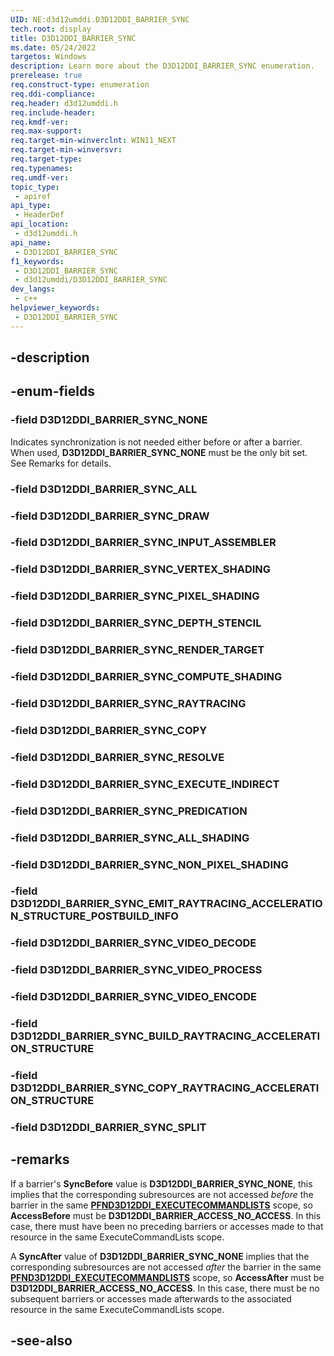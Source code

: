 ```yaml
---
UID: NE:d3d12umddi.D3D12DDI_BARRIER_SYNC
tech.root: display
title: D3D12DDI_BARRIER_SYNC
ms.date: 05/24/2022
targetos: Windows
description: Learn more about the D3D12DDI_BARRIER_SYNC enumeration.
prerelease: true
req.construct-type: enumeration
req.ddi-compliance: 
req.header: d3d12umddi.h
req.include-header: 
req.kmdf-ver: 
req.max-support: 
req.target-min-winverclnt: WIN11_NEXT
req.target-min-winversvr: 
req.target-type: 
req.typenames: 
req.umdf-ver: 
topic_type:
 - apiref
api_type:
 - HeaderDef
api_location:
 - d3d12umddi.h
api_name:
 - D3D12DDI_BARRIER_SYNC
f1_keywords:
 - D3D12DDI_BARRIER_SYNC
 - d3d12umddi/D3D12DDI_BARRIER_SYNC
dev_langs:
 - c++
helpviewer_keywords:
 - D3D12DDI_BARRIER_SYNC
---
```


## -description

## -enum-fields

### -field D3D12DDI_BARRIER_SYNC_NONE

Indicates synchronization is not needed either before or after a barrier. When used, **D3D12DDI_BARRIER_SYNC_NONE** must be the only bit set. See Remarks for details.

### -field D3D12DDI_BARRIER_SYNC_ALL

### -field D3D12DDI_BARRIER_SYNC_DRAW

### -field D3D12DDI_BARRIER_SYNC_INPUT_ASSEMBLER

### -field D3D12DDI_BARRIER_SYNC_VERTEX_SHADING

### -field D3D12DDI_BARRIER_SYNC_PIXEL_SHADING

### -field D3D12DDI_BARRIER_SYNC_DEPTH_STENCIL

### -field D3D12DDI_BARRIER_SYNC_RENDER_TARGET

### -field D3D12DDI_BARRIER_SYNC_COMPUTE_SHADING

### -field D3D12DDI_BARRIER_SYNC_RAYTRACING

### -field D3D12DDI_BARRIER_SYNC_COPY

### -field D3D12DDI_BARRIER_SYNC_RESOLVE

### -field D3D12DDI_BARRIER_SYNC_EXECUTE_INDIRECT

### -field D3D12DDI_BARRIER_SYNC_PREDICATION

### -field D3D12DDI_BARRIER_SYNC_ALL_SHADING

### -field D3D12DDI_BARRIER_SYNC_NON_PIXEL_SHADING

### -field D3D12DDI_BARRIER_SYNC_EMIT_RAYTRACING_ACCELERATION_STRUCTURE_POSTBUILD_INFO

### -field D3D12DDI_BARRIER_SYNC_VIDEO_DECODE

### -field D3D12DDI_BARRIER_SYNC_VIDEO_PROCESS

### -field D3D12DDI_BARRIER_SYNC_VIDEO_ENCODE

### -field D3D12DDI_BARRIER_SYNC_BUILD_RAYTRACING_ACCELERATION_STRUCTURE

### -field D3D12DDI_BARRIER_SYNC_COPY_RAYTRACING_ACCELERATION_STRUCTURE

### -field D3D12DDI_BARRIER_SYNC_SPLIT

## -remarks

If a barrier's **SyncBefore** value is **D3D12DDI_BARRIER_SYNC_NONE**, this implies that the corresponding subresources are not accessed *before* the barrier in the same [**PFND3D12DDI_EXECUTECOMMANDLISTS**](nc-d3d12umddi-pfnd3d12ddi_executecommandlists.md) scope, so **AccessBefore** must be **D3D12DDI_BARRIER_ACCESS_NO_ACCESS**. In this case, there must have been no preceding barriers or accesses made to that resource in the same ExecuteCommandLists scope.

A **SyncAfter** value of **D3D12DDI_BARRIER_SYNC_NONE** implies that the corresponding subresources are not accessed *after* the barrier in the same [**PFND3D12DDI_EXECUTECOMMANDLISTS**](nc-d3d12umddi-pfnd3d12ddi_executecommandlists.md) scope, so **AccessAfter** must be **D3D12DDI_BARRIER_ACCESS_NO_ACCESS**. In this case, there must be no subsequent barriers or accesses made afterwards to the associated resource in the same ExecuteCommandLists scope.

## -see-also

